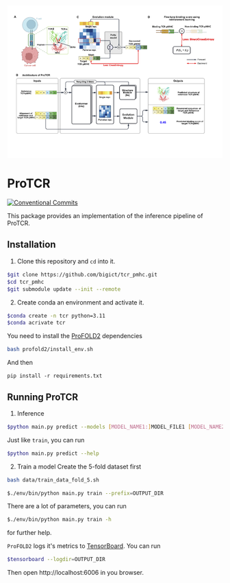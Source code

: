 ![header](assets/fig1.png)

# ProTCR

[![Conventional Commits](https://img.shields.io/badge/Conventional%20Commits-1.0.0-yellow.svg)](https://conventionalcommits.org)

This package provides an implementation of the inference pipeline of ProTCR. 

## Installation

1.  Clone this repository and `cd` into it.
  ```bash
  $git clone https://github.com/bigict/tcr_pmhc.git
  $cd tcr_pmhc
  $git submodule update --init --remote
  ```
2. Create conda an environment and activate it.
  ```bash
  $conda create -n tcr python=3.11
  $conda acrivate tcr
  ```

  You need to install the [ProFOLD2](https://gitbub.com/bigict/ProFOLD2) dependencies
  ```bash
  bash profold2/install_env.sh
  ```

  And then
  ```
  pip install -r requirements.txt 
  ```

## Running ProTCR

1.  Inference
  ```bash
  $python main.py predict --models [MODEL_NAME1:]MODEL_FILE1 [MODEL_NAME2:]MODEL_FILE2
  ```
  
  Just like `train`, you can run
  ```bash
  $python main.py predict --help
  ```
  
2.  Train a model
  Create the 5-fold dataset first
  ```bash
  bash data/train_data_fold_5.sh
  ```

  ```bash
  $./env/bin/python main.py train --prefix=OUTPUT_DIR
  ```
  
  There are a lot of parameters, you can run
    
  ```bash
  $./env/bin/python main.py train -h
  ```
  
  for further help.
  
  `ProFOLD2` logs it's metrics to [TensorBoard](https://www.tensorflow.org/tensorboard). You can run
  
  ```bash
  $tensorboard --logdir=OUTPUT_DIR
  ```
  
  Then open http://localhost:6006 in you browser.
